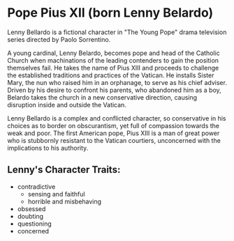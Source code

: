 # Pope Pius XII (born Lenny Belardo)

Lenny Bellardo is a fictional character in "The Young Pope" drama television series directed by Paolo Sorrentino. 

A young cardinal, Lenny Belardo, becomes pope and head of the Catholic Church when machinations of the leading contenders to gain the position themselves fail. He takes the name of Pius XIII and proceeds to challenge the established traditions and practices of the Vatican. He installs Sister Mary, the nun who raised him in an orphanage, to serve as his chief adviser. Driven by his desire to confront his parents, who abandoned him as a boy, Belardo takes the church in a new conservative direction, causing disruption inside and outside the Vatican.

Lenny Bellardo is a complex and conflicted character, so conservative in his choices as to border on obscurantism, yet full of compassion towards the weak and poor. The first American pope, Pius XIII is a man of great power who is stubbornly resistant to the Vatican courtiers, unconcerned with the implications to his authority.

## Lenny's Character Traits: 
* contradictive
  * sensing and faithful
  * horrible and misbehaving
* obsessed
* doubting
* questioning
* concerned

